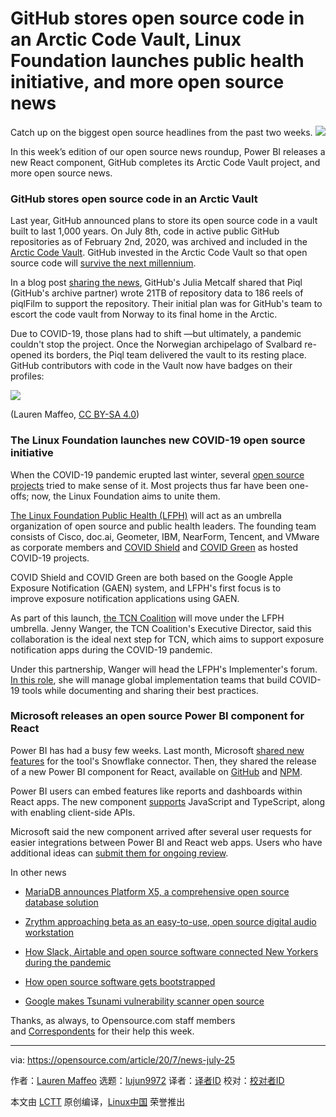 [#]: collector: (lujun9972)
[#]: translator: ( )
[#]: reviewer: ( )
[#]: publisher: ( )
[#]: url: ( )
[#]: subject: (GitHub stores open source code in an Arctic Code Vault, Linux Foundation launches public health initiative, and more open source news)
[#]: via: (https://opensource.com/article/20/7/news-july-25)
[#]: author: (Lauren Maffeo https://opensource.com/users/lmaffeo)

GitHub stores open source code in an Arctic Code Vault, Linux Foundation launches public health initiative, and more open source news
======
Catch up on the biggest open source headlines from the past two weeks.
![][1]

In this week’s edition of our open source news roundup, Power BI releases a new React component, GitHub completes its Arctic Code Vault project, and more open source news.

### GitHub stores open source code in an Arctic Vault

Last year, GitHub announced plans to store its open source code in a vault built to last 1,000 years. On July 8th, code in active public GitHub repositories as of February 2nd, 2020, was archived and included in the [Arctic Code Vault][2]. GitHub invested in the Arctic Code Vault so that open source code will [survive the next millennium][3].

In a blog post [sharing the news][4], GitHub's Julia Metcalf shared that Piql (GitHub's archive partner) wrote 21TB of repository data to 186 reels of piqlFilm to support the repository. Their initial plan was for GitHub's team to escort the code vault from Norway to its final home in the Arctic. 

Due to COVID-19, those plans had to shift —but ultimately, a pandemic couldn't stop the project. Once the Norwegian archipelago of Svalbard re-opened its borders, the Piql team delivered the vault to its resting place. GitHub contributors with code in the Vault now have badges on their profiles:

![][5]

(Lauren Maffeo, [CC BY-SA 4.0][6])

### The Linux Foundation launches new COVID-19 open source initiative

When the COVID-19 pandemic erupted last winter, several [open source projects][7] tried to make sense of it. Most projects thus far have been one-offs; now, the Linux Foundation aims to unite them.

[The Linux Foundation Public Health (LFPH)][8] will act as an umbrella organization of open source and public health leaders. The founding team consists of Cisco, doc.ai, Geometer, IBM, NearForm, Tencent, and VMware as corporate members and [COVID Shield][9] and [COVID Green][10] as hosted COVID-19 projects.

COVID Shield and COVID Green are both based on the Google Apple Exposure Notification (GAEN) system, and LFPH's first focus is to improve exposure notification applications using GAEN.

As part of this launch, [the TCN Coalition][11] will move under the LFPH umbrella. Jenny Wanger, the TCN Coalition's Executive Director, said this collaboration is the ideal next step for TCN, which aims to support exposure notification apps during the COVID-19 pandemic.

Under this partnership, Wanger will head the LFPH's Implementer's forum. [In this role][12], she will manage global implementation teams that build COVID-19 tools while documenting and sharing their best practices.

### Microsoft releases an open source Power BI component for React

Power BI has had a busy few weeks. Last month, Microsoft [shared new features][13] for the tool's Snowflake connector. Then, they shared the release of a new Power BI component for React, available on [GitHub][14] and [NPM][15].

Power BI users can embed features like reports and dashboards within React apps. The new component [supports][16] JavaScript and TypeScript, along with enabling client-side APIs. 

Microsoft said the new component arrived after several user requests for easier integrations between Power BI and React web apps. Users who have additional ideas can [submit them for ongoing review][17].

In other news

  * [MariaDB announces Platform X5, a comprehensive open source database solution][18]

  * [Zrythm approaching beta as an easy-to-use, open source digital audio workstation][19]

  * [How Slack, Airtable and open source software connected New Yorkers during the pandemic][20]

  * [How open source software gets bootstrapped][21]

  * [Google makes Tsunami vulnerability scanner open source][22]




Thanks, as always, to Opensource.com staff members and [Correspondents][23] for their help this week.

--------------------------------------------------------------------------------

via: https://opensource.com/article/20/7/news-july-25

作者：[Lauren Maffeo][a]
选题：[lujun9972][b]
译者：[译者ID](https://github.com/译者ID)
校对：[校对者ID](https://github.com/校对者ID)

本文由 [LCTT](https://github.com/LCTT/TranslateProject) 原创编译，[Linux中国](https://linux.cn/) 荣誉推出

[a]: https://opensource.com/users/lmaffeo
[b]: https://github.com/lujun9972
[1]: https://opensource.com/sites/default/files/styles/image-full-size/public/weekly_news_roundup_tv.png?itok=tibLvjBd
[2]: https://www.youtube.com/watch?v=fzI9FNjXQ0o
[3]: https://www.engadget.com/github-arctic-vault-success-020240808.html
[4]: https://github.blog/2020-07-16-github-archive-program-the-journey-of-the-worlds-open-source-code-to-the-arctic/
[5]: https://opensource.com/sites/default/files/screen_shot_2020-07-20_at_9.12.04_pm_0.png
[6]: https://creativecommons.org/licenses/by-sa/4.0/
[7]: https://opensource.com/article/20/3/open-source-software-covid19
[8]: https://www.lfph.io/
[9]: https://www.covidshield.app/
[10]: https://github.com/covidgreen/covid-green-app
[11]: https://tcn-coalition.org/
[12]: https://www.zdnet.com/article/open-source-and-health-leaders-join-forces-to-fight-coronavirus/
[13]: https://www.neowin.net/news/new-capabilities-for-the-power-bi-snowflake-connector-are-now-generally-available
[14]: https://github.com/microsoft/PowerBI-Client-React
[15]: https://www.npmjs.com/package/powerbi-client-react
[16]: https://www.neowin.net/news/microsoft-releases-open-source-power-bi-component-for-react
[17]: https://ideas.powerbi.com/ideas/
[18]: https://www.helpnetsecurity.com/2020/07/20/mariadb-platform-x5/
[19]: https://www.phoronix.com/scan.php?page=news_item&px=Zrythm-0.8.694-Open-Source-DAW
[20]: https://www.computerworld.com/article/3567471/how-slack-airtable-and-open-source-software-connected-new-yorkers-during-the-pandemic.html
[21]: https://www.forbes.com/sites/adrianbridgwater/2020/07/13/how-open-source-software-gets-bootstrapped/#4a2215a64bf5
[22]: https://www.techradar.com/news/google-open-sources-tsunami-vulnerability-scanner
[23]: https://opensource.com/correspondent-program
